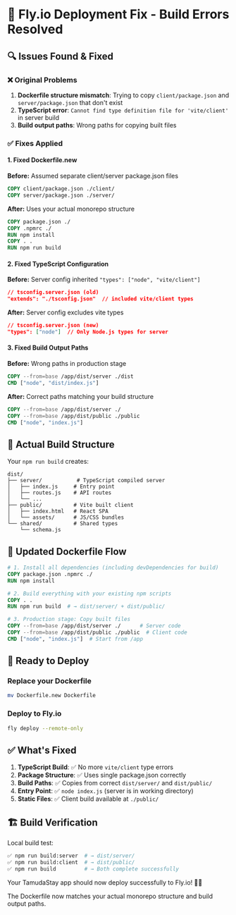 # 🚨 Fly.io Deployment Fix - Build Errors Resolved

## 🔍 Issues Found & Fixed

### ❌ **Original Problems**
1. **Dockerfile structure mismatch**: Trying to copy `client/package.json` and `server/package.json` that don't exist
2. **TypeScript error**: `Cannot find type definition file for 'vite/client'` in server build
3. **Build output paths**: Wrong paths for copying built files

### ✅ **Fixes Applied**

#### 1. **Fixed Dockerfile.new**
**Before:** Assumed separate client/server package.json files
```dockerfile
COPY client/package.json ./client/
COPY server/package.json ./server/
```

**After:** Uses your actual monorepo structure
```dockerfile
COPY package.json ./
COPY .npmrc ./
RUN npm install
COPY . .
RUN npm run build
```

#### 2. **Fixed TypeScript Configuration**
**Before:** Server config inherited `"types": ["node", "vite/client"]`
```json
// tsconfig.server.json (old)
"extends": "./tsconfig.json"  // included vite/client types
```

**After:** Server config excludes vite types
```json
// tsconfig.server.json (new)
"types": ["node"]  // Only Node.js types for server
```

#### 3. **Fixed Build Output Paths**
**Before:** Wrong paths in production stage
```dockerfile
COPY --from=base /app/dist/server ./dist
CMD ["node", "dist/index.js"]
```

**After:** Correct paths matching your build structure
```dockerfile
COPY --from=base /app/dist/server ./
COPY --from=base /app/dist/public ./public
CMD ["node", "index.js"]
```

## 📁 **Actual Build Structure**
Your `npm run build` creates:
```
dist/
├── server/           # TypeScript compiled server
│   ├── index.js     # Entry point
│   ├── routes.js    # API routes
│   └── ...
├── public/          # Vite built client
│   ├── index.html   # React SPA
│   └── assets/      # JS/CSS bundles
└── shared/          # Shared types
    └── schema.js
```

## 🐳 **Updated Dockerfile Flow**
```dockerfile
# 1. Install all dependencies (including devDependencies for build)
COPY package.json .npmrc ./
RUN npm install

# 2. Build everything with your existing npm scripts
COPY . .
RUN npm run build  # → dist/server/ + dist/public/

# 3. Production stage: Copy built files
COPY --from=base /app/dist/server ./      # Server code
COPY --from=base /app/dist/public ./public  # Client code
CMD ["node", "index.js"]  # Start from /app
```

## 🚀 **Ready to Deploy**

### Replace your Dockerfile
```bash
mv Dockerfile.new Dockerfile
```

### Deploy to Fly.io
```bash
fly deploy --remote-only
```

## ✅ **What's Fixed**

1. **TypeScript Build**: ✅ No more `vite/client` type errors
2. **Package Structure**: ✅ Uses single package.json correctly  
3. **Build Paths**: ✅ Copies from correct `dist/server/` and `dist/public/`
4. **Entry Point**: ✅ `node index.js` (server is in working directory)
5. **Static Files**: ✅ Client build available at `./public/`

## 🏗 **Build Verification**

Local build test:
```bash
✅ npm run build:server  # → dist/server/
✅ npm run build:client  # → dist/public/  
✅ npm run build         # → Both complete successfully
```

Your TamudaStay app should now deploy successfully to Fly.io! 🏨✨

The Dockerfile now matches your actual monorepo structure and build output paths.
